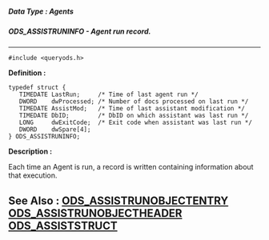 ##### Data Type : Agents
##### ODS_ASSISTRUNINFO - Agent run record.
---
```
#include <queryods.h>
```

**Definition :**
```
typedef struct {
   TIMEDATE LastRun;     /* Time of last agent run */
   DWORD    dwProcessed; /* Number of docs processed on last run */
   TIMEDATE AssistMod;   /* Time of last assistant modification */
   TIMEDATE DbID;        /* DbID on which assistant was last run */
   LONG     dwExitCode;  /* Exit code when assistant was last run */
   DWORD    dwSpare[4];
} ODS_ASSISTRUNINFO;
```

**Description :**

Each time an Agent is run, a record is written containing information about that execution.


**See Also :**
[ODS_ASSISTRUNOBJECTENTRY](/domino-c-api-docs/reference/Data/ODS_ASSISTRUNOBJECTENTRY)
[ODS_ASSISTRUNOBJECTHEADER](/domino-c-api-docs/reference/Data/ODS_ASSISTRUNOBJECTHEADER)
[ODS_ASSISTSTRUCT](/domino-c-api-docs/reference/Data/ODS_ASSISTSTRUCT)
---
